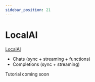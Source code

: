```yaml
---
sidebar_position: 21
---
```


# LocalAI

[LocalAI](https://localai.io/)

- Chats (sync + streaming + functions)
- Completions (sync + streaming)

Tutorial coming soon